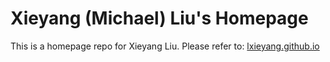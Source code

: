 Xieyang (Michael) Liu's Homepage
==========

This is a homepage repo for Xieyang Liu. Please refer to: [lxieyang.github.io](http://lxieyang.github.io/)

